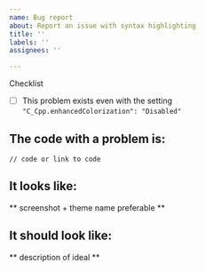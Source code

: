 ```yaml
---
name: Bug report
about: Report an issue with syntax highlighting
title: ''
labels: ''
assignees: ''

---
```


Checklist

- [ ] This problem exists even with the setting `"C_Cpp.enhancedColorization": "Disabled"`

## The code with a problem is:
```
// code or link to code
```

## It looks like:
** screenshot + theme name preferable **

## It should look like:
** description of ideal **
